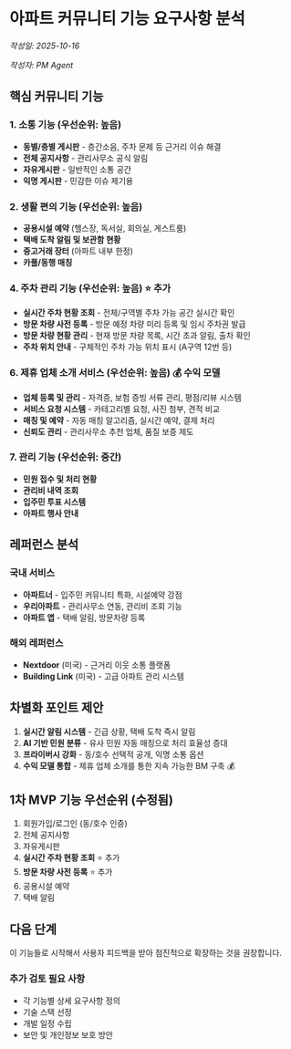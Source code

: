 # 아파트 커뮤니티 기능 요구사항 분석

*작성일: 2025-10-16*

*작성자: PM Agent*

## 핵심 커뮤니티 기능

### 1. 소통 기능 (우선순위: 높음)
- **동별/층별 게시판** - 층간소음, 주차 문제 등 근거리 이슈 해결
- **전체 공지사항** - 관리사무소 공식 알림
- **자유게시판** - 일반적인 소통 공간
- **익명 게시판** - 민감한 이슈 제기용

### 2. 생활 편의 기능 (우선순위: 높음)
- **공용시설 예약** (헬스장, 독서실, 회의실, 게스트룸)
- **택배 도착 알림 및 보관함 현황**
- **중고거래 장터** (아파트 내부 한정)
- **카풀/동행 매칭**

### 4. 주차 관리 기능 (우선순위: 높음) ⭐ 추가
- **실시간 주차 현황 조회** - 전체/구역별 주차 가능 공간 실시간 확인
- **방문 차량 사전 등록** - 방문 예정 차량 미리 등록 및 임시 주차권 발급
- **방문 차량 현황 관리** - 현재 방문 차량 목록, 시간 초과 알림, 출차 확인
- **주차 위치 안내** - 구체적인 주차 가능 위치 표시 (A구역 12번 등)
### 6. 제휴 업체 소개 서비스 (우선순위: 높음) 💰 수익 모델
- **업체 등록 및 관리** - 자격증, 보험 증빙 서류 관리, 평점/리뷰 시스템
- **서비스 요청 시스템** - 카테고리별 요청, 사진 첨부, 견적 비교
- **매칭 및 예약** - 자동 매칭 알고리즘, 실시간 예약, 결제 처리
- **신뢰도 관리** - 관리사무소 추천 업체, 품질 보증 제도

### 7. 관리 기능 (우선순위: 중간)
- **민원 접수 및 처리 현황**
- **관리비 내역 조회**
- **입주민 투표 시스템**
- **아파트 행사 안내**

## 레퍼런스 분석

### 국내 서비스
- **아파트너** - 입주민 커뮤니티 특화, 시설예약 강점
- **우리아파트** - 관리사무소 연동, 관리비 조회 기능
- **아파트 앱** - 택배 알림, 방문차량 등록

### 해외 레퍼런스
- **Nextdoor** (미국) - 근거리 이웃 소통 플랫폼
- **Building Link** (미국) - 고급 아파트 관리 시스템

## 차별화 포인트 제안

1. **실시간 알림 시스템** - 긴급 상황, 택배 도착 즉시 알림
2. **AI 기반 민원 분류** - 유사 민원 자동 매칭으로 처리 효율성 증대
3. **프라이버시 강화** - 동/호수 선택적 공개, 익명 소통 옵션
4. **수익 모델 통합** - 제휴 업체 소개를 통한 지속 가능한 BM 구축 💰

## 1차 MVP 기능 우선순위 (수정됨)

1. 회원가입/로그인 (동/호수 인증)
2. 전체 공지사항
3. 자유게시판
4. **실시간 주차 현황 조회** ⭐ 추가
5. **방문 차량 사전 등록** ⭐ 추가
6. 공용시설 예약
7. 택배 알림

## 다음 단계

이 기능들로 시작해서 사용자 피드백을 받아 점진적으로 확장하는 것을 권장합니다.

### 추가 검토 필요 사항
- 각 기능별 상세 요구사항 정의
- 기술 스택 선정
- 개발 일정 수립
- 보안 및 개인정보 보호 방안
